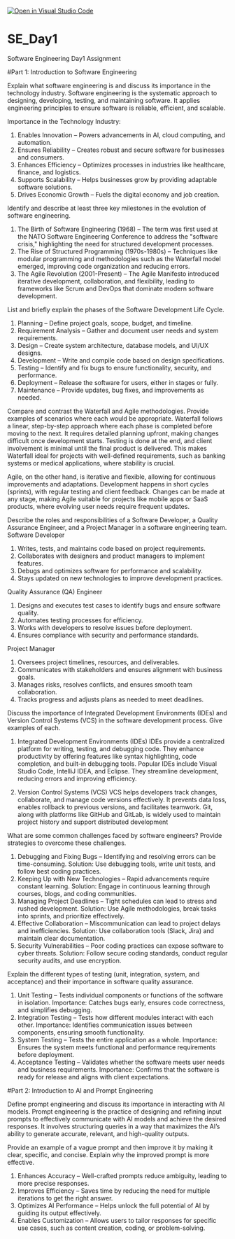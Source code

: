 [![Open in Visual Studio Code](https://classroom.github.com/assets/open-in-vscode-2e0aaae1b6195c2367325f4f02e2d04e9abb55f0b24a779b69b11b9e10269abc.svg)](https://classroom.github.com/online_ide?assignment_repo_id=18437020&assignment_repo_type=AssignmentRepo)
# SE_Day1
Software Engineering Day1 Assignment

#Part 1: Introduction to Software Engineering

Explain what software engineering is and discuss its importance in the technology industry.
Software engineering is the systematic approach to designing, developing, testing, and maintaining software. It applies engineering principles to ensure software is reliable, efficient, and scalable.

Importance in the Technology Industry:
1. Enables Innovation – Powers advancements in AI, cloud computing, and automation.
2. Ensures Reliability – Creates robust and secure software for businesses and consumers.
3. Enhances Efficiency – Optimizes processes in industries like healthcare, finance, and logistics.
4. Supports Scalability – Helps businesses grow by providing adaptable software solutions.
5. Drives Economic Growth – Fuels the digital economy and job creation.


Identify and describe at least three key milestones in the evolution of software engineering.
1. The Birth of Software Engineering (1968) – The term was first used at the NATO Software Engineering Conference to address the "software crisis," highlighting the need for structured development processes.
2. The Rise of Structured Programming (1970s-1980s) – Techniques like modular programming and methodologies such as the Waterfall model emerged, improving code organization and reducing errors.
3. The Agile Revolution (2001-Present) – The Agile Manifesto introduced iterative development, collaboration, and flexibility, leading to frameworks like Scrum and DevOps that dominate modern software development.

List and briefly explain the phases of the Software Development Life Cycle.
1. Planning – Define project goals, scope, budget, and timeline.
2. Requirement Analysis – Gather and document user needs and system requirements.
3. Design – Create system architecture, database models, and UI/UX designs.
4. Development – Write and compile code based on design specifications.
5. Testing – Identify and fix bugs to ensure functionality, security, and performance.
6. Deployment – Release the software for users, either in stages or fully.
7. Maintenance – Provide updates, bug fixes, and improvements as needed.

Compare and contrast the Waterfall and Agile methodologies. Provide examples of scenarios where each would be appropriate.
Waterfall follows a linear, step-by-step approach where each phase is completed before moving to the next. It requires detailed planning upfront, making changes difficult once development starts. Testing is done at the end, and client involvement is minimal until the final product is delivered. This makes Waterfall ideal for projects with well-defined requirements, such as banking systems or medical applications, where stability is crucial.

Agile, on the other hand, is iterative and flexible, allowing for continuous improvements and adaptations. Development happens in short cycles (sprints), with regular testing and client feedback. Changes can be made at any stage, making Agile suitable for projects like mobile apps or SaaS products, where evolving user needs require frequent updates.

Describe the roles and responsibilities of a Software Developer, a Quality Assurance Engineer, and a Project Manager in a software engineering team.
Software Developer
1. Writes, tests, and maintains code based on project requirements.
2. Collaborates with designers and product managers to implement features.
3. Debugs and optimizes software for performance and scalability.
4. Stays updated on new technologies to improve development practices.
   
Quality Assurance (QA) Engineer
1. Designs and executes test cases to identify bugs and ensure software quality.
2. Automates testing processes for efficiency.
3. Works with developers to resolve issues before deployment.
4. Ensures compliance with security and performance standards.
   
Project Manager
1. Oversees project timelines, resources, and deliverables.
2. Communicates with stakeholders and ensures alignment with business goals.
3. Manages risks, resolves conflicts, and ensures smooth team collaboration.
4. Tracks progress and adjusts plans as needed to meet deadlines.

Discuss the importance of Integrated Development Environments (IDEs) and Version Control Systems (VCS) in the software development process. Give examples of each.
1. Integrated Development Environments (IDEs)
IDEs provide a centralized platform for writing, testing, and debugging code. They enhance productivity by offering features like syntax highlighting, code completion, and built-in debugging tools. Popular IDEs include Visual Studio Code, IntelliJ IDEA, and Eclipse. They streamline development, reducing errors and improving efficiency.

2. Version Control Systems (VCS)
VCS helps developers track changes, collaborate, and manage code versions effectively. It prevents data loss, enables rollback to previous versions, and facilitates teamwork. Git, along with platforms like GitHub and GitLab, is widely used to maintain project history and support distributed development

What are some common challenges faced by software engineers? Provide strategies to overcome these challenges.
1. Debugging and Fixing Bugs – Identifying and resolving errors can be time-consuming. Solution: Use debugging tools, write unit tests, and follow best coding practices.
2. Keeping Up with New Technologies – Rapid advancements require constant learning. Solution: Engage in continuous learning through courses, blogs, and coding communities.
3. Managing Project Deadlines – Tight schedules can lead to stress and rushed development. Solution: Use Agile methodologies, break tasks into sprints, and prioritize effectively.
4. Effective Collaboration – Miscommunication can lead to project delays and inefficiencies. Solution: Use collaboration tools (Slack, Jira) and maintain clear documentation.
5. Security Vulnerabilities – Poor coding practices can expose software to cyber threats. Solution: Follow secure coding standards, conduct regular security audits, and use encryption.

Explain the different types of testing (unit, integration, system, and acceptance) and their importance in software quality assurance.
1. Unit Testing – Tests individual components or functions of the software in isolation. Importance: Catches bugs early, ensures code correctness, and simplifies debugging.
2. Integration Testing – Tests how different modules interact with each other. Importance: Identifies communication issues between components, ensuring smooth functionality.
3. System Testing – Tests the entire application as a whole. Importance: Ensures the system meets functional and performance requirements before deployment.
4. Acceptance Testing – Validates whether the software meets user needs and business requirements. Importance: Confirms that the software is ready for release and aligns with client expectations.

#Part 2: Introduction to AI and Prompt Engineering


Define prompt engineering and discuss its importance in interacting with AI models.
Prompt engineering is the practice of designing and refining input prompts to effectively communicate with AI models and achieve the desired responses. It involves structuring queries in a way that maximizes the AI’s ability to generate accurate, relevant, and high-quality outputs.

Provide an example of a vague prompt and then improve it by making it clear, specific, and concise. Explain why the improved prompt is more effective.
1. Enhances Accuracy – Well-crafted prompts reduce ambiguity, leading to more precise responses.
2. Improves Efficiency – Saves time by reducing the need for multiple iterations to get the right answer.
3. Optimizes AI Performance – Helps unlock the full potential of AI by guiding its output effectively.
4. Enables Customization – Allows users to tailor responses for specific use cases, such as content creation, coding, or problem-solving.
